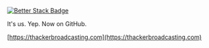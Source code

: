 [![Better Stack Badge](https://uptime.betterstack.com/status-badges/v1/monitor/ohgi.svg)](https://status.thackerbroadcasting.com/?utm_source=status_badge)

It's us. Yep. Now on GitHub.

[https://thackerbroadcasting.com](https://thackerbroadcasting.com)
